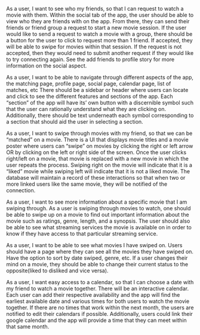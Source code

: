 As a user, I want to see who my friends, so that I can request to watch a movie with them.
    Within the social tab of the app, the user should be able to view who they are friends with on the app. From there, they can send their friends or friend group a request to start a new movie session. If the user would like to send a request to watch a movie with a group, there should be a button for the user to click to request more than 1 friend.  If accepted, they will be able to swipe for movies within that session. If the request is not accepted, then they would need to submit another request if they would like to try connecting again. See the add friends to profile story for more information on the social aspect.

As a user, I want to be able to navigate through different aspects of the app, the matching page, profile page, social page, calendar page, list of matches, etc
    There should be a sidebar or header where users can locate and click to see the different features and sections of the app. Each “section” of the app will have its’ own button with a discernible symbol such that the user can rationally understand what they are clicking on. Additionally, there should be text underneath each symbol corresponding to a section that should aid the user in selecting a section. 

As a user, I want to swipe through movies with my friend, so that we can be “matched” on a movie.
    There is a UI that displays movie titles and a movie poster where users can “swipe” on movies by clicking the right or left arrow OR by clicking on the left or right side of the screen. Once the user clicks right/left on a movie, that movie is replaced with a new movie in which the user repeats the process. Swiping right on the movie will indicate that it is a “liked”  movie while swiping left will indicate that it is not a liked movie. The database will maintain a record of these interactions so that when two or more linked users like the same movie, they will be notified of the connection.

As a user, I want to see more information about a specific movie that I am swiping through.
    As a user is swiping through movies to watch, one should be able to swipe up on a movie to find out important information about the movie such as ratings, genre, length, and a synopsis. The user should also be able to see what streaming services the movie is available on in order to know if they have access to that particular streaming service.

As a user, I want to be able to see what movies I have swiped on.
    Users should have a page where they can see all the movies they have swiped on. Have the option to sort by date swiped, genre, etc. If a user changes their mind on a movie, they should be able to change their current status to the opposite(liked to disliked and vice versa).


As a user, I want easy access to a calendar, so that I can choose a date with my friend to watch a movie together. 
    There will be an interactive calendar. Each user can add their respective availability and the app will find the earliest available date and various times for both users to watch the movie together. If there are no times that work within the next month, the users are notified to edit their calendars if possible. Additionally, users could link their google calendar and the app will provide a time that they can meet within that same month.


